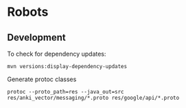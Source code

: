 # Robots

## Development

To check for dependency updates:

    mvn versions:display-dependency-updates

Generate protoc classes

    protoc --proto_path=res --java_out=src res/anki_vector/messaging/*.proto res/google/api/*.proto
